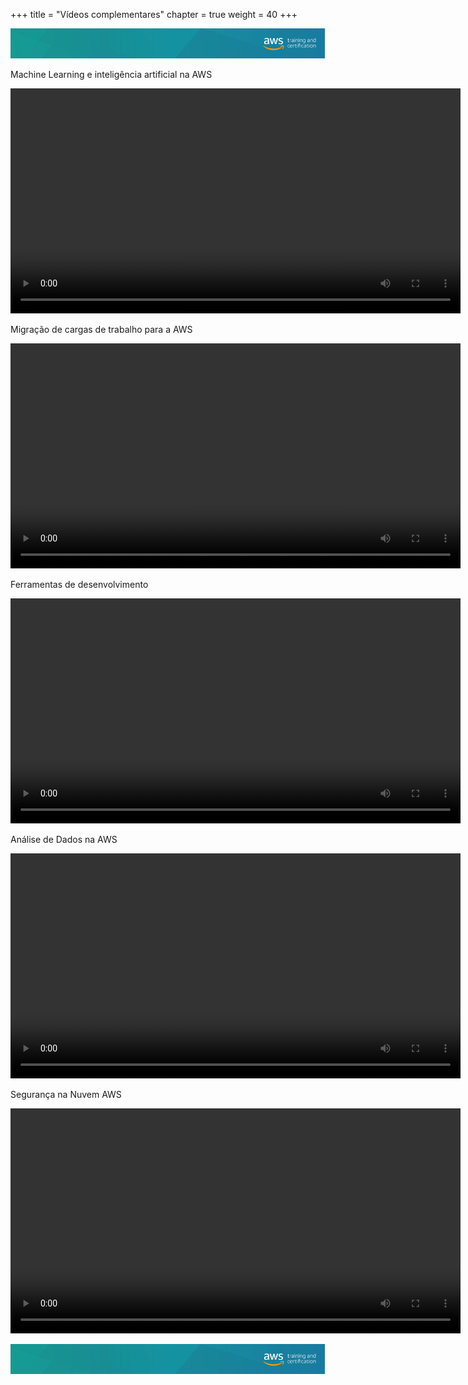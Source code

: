 +++ 
title = "Vídeos complementares" 
chapter = true 
weight = 40
+++

<img src="images/logo-bar.png" alt="drawing"/>

Machine Learning e inteligência artificial na AWS

<video src="https://d3csjjh7wiff1l.cloudfront.net/ml-pt.mp4" type="video/mp4" width="720" controls></video>

Migração de cargas de trabalho para a AWS

<video src="https://d3csjjh7wiff1l.cloudfront.net/migration-pt.mp4" type="video/mp4" width="720" controls></video>

Ferramentas de desenvolvimento

<video src="https://d3csjjh7wiff1l.cloudfront.net/development-pt.mp4" type="video/mp4" width="720" controls></video>

Análise de Dados na AWS

<video src="https://d3csjjh7wiff1l.cloudfront.net/analytics-pt.mp4" type="video/mp4" width="720" controls></video>

Segurança na Nuvem AWS

<video src="https://d3csjjh7wiff1l.cloudfront.net/security-pt.mp4" type="video/mp4" width="720" controls></video>

<img src="images/logo-bar.png" alt="drawing"/>